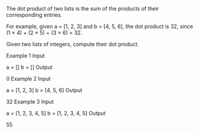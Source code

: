The dot product of two lists is the sum of the products of their corresponding entries.

For example, given a = [1, 2, 3] and b = [4, 5, 6], the dot product is 32, since (1 × 4) + (2 × 5) + (3 × 6) = 32.

Given two lists of integers, compute their dot product.

Example 1
Input

a = []
b = []
Output

0
Example 2
Input

a = [1, 2, 3]
b = [4, 5, 6]
Output

32
Example 3
Input

a = [1, 2, 3, 4, 5]
b = [1, 2, 3, 4, 5]
Output

55